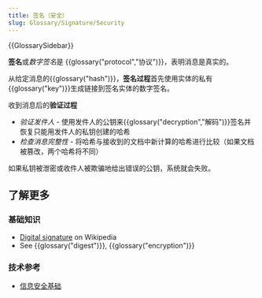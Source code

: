 ```yaml
---
title: 签名（安全）
slug: Glossary/Signature/Security
---
```


{{GlossarySidebar}}

**签名**或*数字签名*是 {{glossary("protocol","协议")}}，表明消息是真实的。

从给定消息的{{glossary("hash")}}，**签名过程**首先使用实体的私有{{glossary("key")}}生成链接到签名实体的数字签名。

收到消息后的**验证过程**

- _验证发件人_ _-_ 使用发件人的公钥来{{glossary("decryption","解码")}}签名并恢复只能用发件人的私钥创建的哈希
- _检查消息完整性 -_ 将哈希与接收到的文档中新计算的哈希进行比较（如果文档被篡改，两个哈希将不同）

如果私钥被泄密或收件人被欺骗地给出错误的公钥，系统就会失败。

## 了解更多

### 基础知识

- [Digital signature](https://zh.wikipedia.org/wiki/Digital_signature) on Wikipedia
- See {{glossary("digest")}}, {{glossary("encryption")}}

### 技术参考

- [信息安全基础](/zh-CN/docs/Web/Security/Information_Security_Basics)
